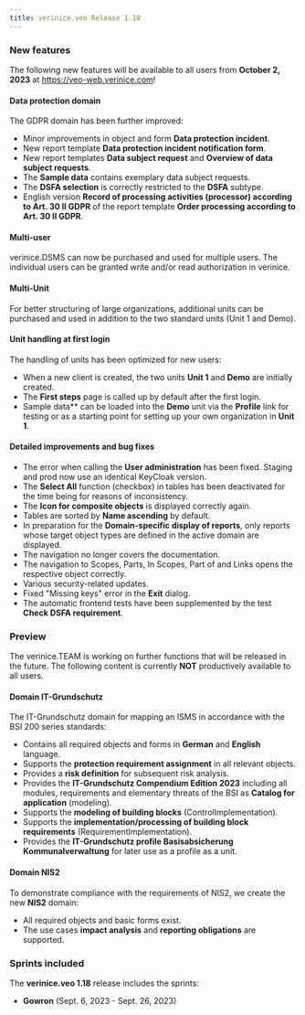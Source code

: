 ```yaml
---
title: verinice.veo Release 1.18
---
```


### New features

The following new features will be available to all users from **October 2, 2023** at https://veo-web.verinice.com!

#### Data protection domain

The GDPR domain has been further improved:

* Minor improvements in object and form **Data protection incident**.
* New report template **Data protection incident notification form**.
* New report templates **Data subject request** and **Overview of data subject requests**.
* The **Sample data** contains exemplary data subject requests.
* The **DSFA selection** is correctly restricted to the **DSFA** subtype.
* English version **Record of processing activities (processor) according to Art. 30 II GDPR** of the report template **Order processing according to Art. 30 II GDPR**.

#### Multi-user

verinice.DSMS can now be purchased and used for multiple users. The individual users can be granted write and/or read authorization in verinice.

#### Multi-Unit

For better structuring of large organizations, additional units can be purchased and used in addition to the two standard units (Unit 1 and Demo).

#### Unit handling at first login

The handling of units has been optimized for new users:

* When a new client is created, the two units **Unit 1** and **Demo** are initially created.
* The **First steps** page is called up by default after the first login.
* Sample data** can be loaded into the **Demo** unit via the **Profile** link for testing or as a starting point for setting up your own organization in **Unit 1**.

#### Detailed improvements and bug fixes

* The error when calling the **User administration** has been fixed. Staging and prod now use an identical KeyCloak version.
* The **Select All** function (checkbox) in tables has been deactivated for the time being for reasons of inconsistency.
* The **Icon for composite objects** is displayed correctly again.
* Tables are sorted by **Name ascending** by default.
* In preparation for the **Domain-specific display of reports**, only reports whose target object types are defined in the active domain are displayed.
* The navigation no longer covers the documentation.
* The navigation to Scopes, Parts, In Scopes, Part of and Links opens the respective object correctly.
* Various security-related updates.
* Fixed "Missing keys" error in the **Exit** dialog.
* The automatic frontend tests have been supplemented by the test **Check DSFA requirement**.

### Preview

The verinice.TEAM is working on further functions that will be released in the future.
The following content is currently **NOT** productively available to all users.


#### Domain IT-Grundschutz

The IT-Grundschutz domain for mapping an ISMS in accordance with the BSI 200 series standards:

* Contains all required objects and forms in **German** and **English** language.
* Supports the **protection requirement assignment** in all relevant objects.
* Provides a **risk definition** for subsequent risk analysis.
* Provides the **IT-Grundschutz Compendium Edition 2023** including all modules, requirements and elementary threats of the BSI as **Catalog for application** (modeling).
* Supports the **modeling of building blocks** (ControlImplementation).
* Supports the **implementation/processing of building block requirements** (RequirementImplementation).
* Provides the **IT-Grundschutz profile Basisabsicherung Kommunalverwaltung** for later use as a profile as a unit.

#### Domain NIS2

To demonstrate compliance with the requirements of NIS2, we create the new **NIS2** domain:

* All required objects and basic forms exist.
* The use cases **impact analysis** and **reporting obligations** are supported.

### Sprints included

The **verinice.veo 1.18** release includes the sprints:

* **Gowron** (Sept. 6, 2023 - Sept. 26, 2023)